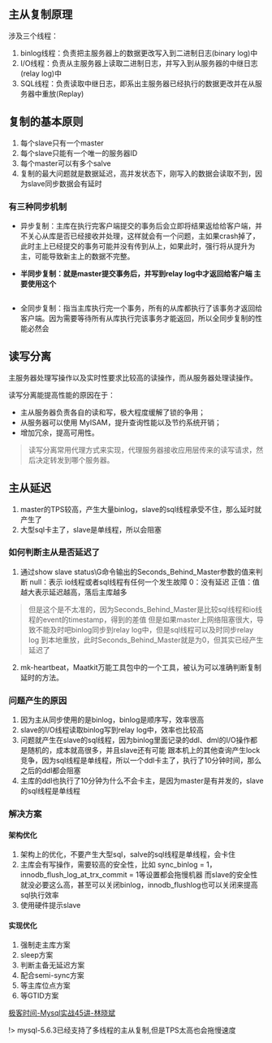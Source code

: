 ## 主从复制原理

涉及三个线程：
1. binlog线程：负责把主服务器上的数据更改写入到二进制日志(binary log)中
2. I/O线程：负责从主服务器上读取二进制日志，并写入到从服务器的中继日志(relay log)中
3. SQL线程：负责读取中继日志，即系出主服务器已经执行的数据更改并在从服务器中重放(Replay)


## 复制的基本原则

1. 每个slave只有一个master
2. 每个slave只能有一个唯一的服务器ID
3. 每个master可以有多个salve
4. 复制的最大问题就是数据延迟，高并发状态下，刚写入的数据会读取不到，因为slave同步数据会有延时

### 有三种同步机制
	
- 异步复制：主库在执行完客户端提交的事务后会立即将结果返给给客户端，并不关心从库是否已经接收并处理，这样就会有一个问题，主如果crash掉了，此时主上已经提交的事务可能并没有传到从上，如果此时，强行将从提升为主，可能导致新主上的数据不完整。
	
- **半同步复制：就是master提交事务后，并写到relay log中才返回给客户端 主要使用这个**<br>
```当Master上开启半同步复制功能时，至少有一个slave开启其功能。当Master向slave提交事务，且事务已写入relay-log中并刷新到磁盘上，slave才会告知Master已收到；若Master提交事务受到阻塞，出现等待超时，在一定时间内Master 没被告知已收到，此时Master自动转换为异步复制机制；
```	
- 全同步复制：指当主库执行完一个事务，所有的从库都执行了该事务才返回给客户端。因为需要等待所有从库执行完该事务才能返回，所以全同步复制的性能必然会
    
## 读写分离
主服务器处理写操作以及实时性要求比较高的读操作，而从服务器处理读操作。

读写分离能提高性能的原因在于：

- 主从服务器负责各自的读和写，极大程度缓解了锁的争用；
- 从服务器可以使用 MyISAM，提升查询性能以及节约系统开销；
- 增加冗余，提高可用性。

> 读写分离常用代理方式来实现，代理服务器接收应用层传来的读写请求，然后决定转发到哪个服务器。

## 主从延迟

1. master的TPS较高，产生大量binlog，slave的sql线程承受不住，那么延时就产生了
2. 大型sql卡主了，slave是单线程，所以会阻塞

### 如何判断主从是否延迟了

1. 通过show slave status\G命令输出的Seconds_Behind_Master参数的值来判断 
    null：表示 io线程或者sql线程有任何一个发生故障
    0：没有延迟
    正值：值越大表示延迟越高，落后主库越多
>但是这个是不太准的，因为Seconds_Behind_Master是比较sql线程和io线程的event的timestamp，得到的差值
>但是如果master上网络阻塞很大，导致不能及时吧binlog同步到relay log中，但是sql线程可以及时同步relay log
>到本地重放，此时Seconds_Behind_Master就是为0，但其实已经产生延迟了

2. mk-heartbeat，Maatkit万能工具包中的一个工具，被认为可以准确判断复制延时的方法。


### 问题产生的原因

1. 因为主从同步使用的是binlog，binlog是顺序写，效率很高
2. slave的I/O线程读取binlog写到relay log中，效率也比较高
3. 问题就产生在slave的sql线程，因为binlog里面记录的ddl、dml的I/O操作都是随机的，成本就高很多，并且slave还有可能
跟本机上的其他查询产生lock竞争，因为sql线程是单线程，所以一个ddl卡主了，执行了10分钟时间，那么之后的ddl都会阻塞
4. 主库的ddl也执行了10分钟为什么不会卡主，是因为master是有并发的，slave的sql线程是单线程

### 解决方案

#### 架构优化
1. 架构上的优化，不要产生大型sql，salve的sql线程是单线程，会卡住
2. 主库会有写操作，需要较高的安全性，比如 sync_binlog = 1，innodb_flush_log_at_trx_commit = 1等设置都会拖慢机器
而slave的安全性就没必要这么高，甚至可以关闭binlog，innodb_flushlog也可以关闭来提高sql执行效率
3. 使用硬件提示slave

#### 实现优化
1. 强制走主库方案
2. sleep方案
3. 判断主备无延迟方案
4. 配合semi-sync方案
5. 等主库位点方案
6. 等GTID方案

[极客时间-Mysql实战45讲-林晓斌](https://time.geekbang.org/column/article/77636)

!> mysql-5.6.3已经支持了多线程的主从复制,但是TPS太高也会拖慢速度